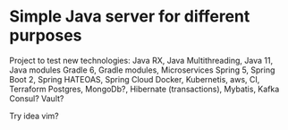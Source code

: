 # Simple Java server for different purposes

Project to test new technologies: 
Java RX, Java Multithreading, Java 11, Java modules
Gradle 6, Gradle modules, Microservices
Spring 5, Spring Boot 2, Spring HATEOAS, Spring Cloud
Docker, Kubernetis, aws, CI, Terraform
Postgres, MongoDb?, Hibernate (transactions), Mybatis, Kafka
Consul?
Vault?

Try idea vim?